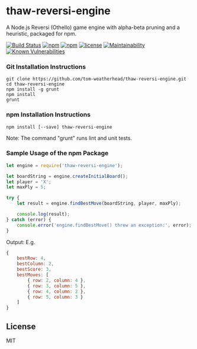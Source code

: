 # thaw-reversi-engine
A Node.js Reversi (Othello) game engine with alpha-beta pruning and a heuristic, packaged for npm.

[![Build Status](https://secure.travis-ci.org/tom-weatherhead/thaw-reversi-engine.svg)](https://travis-ci.org/tom-weatherhead/thaw-reversi-engine)
[![npm](https://img.shields.io/npm/v/thaw-reversi-engine.svg)](https://www.npmjs.com/package/thaw-reversi-engine)
[![npm](https://img.shields.io/npm/dm/thaw-reversi-engine.svg)](https://www.npmjs.com/package/thaw-reversi-engine)
[![license](https://img.shields.io/github/license/mashape/apistatus.svg)](https://github.com/tom-weatherhead/thaw-reversi-engine/blob/master/LICENSE)
[![Maintainability](https://api.codeclimate.com/v1/badges/547c20d9044f10b69c44/maintainability)](https://codeclimate.com/github/tom-weatherhead/thaw-reversi-engine/maintainability)
[![Known Vulnerabilities](https://snyk.io/test/github/tom-weatherhead/thaw-reversi-engine/badge.svg?targetFile=package.json&package-lock.json)](https://snyk.io/test/github/tom-weatherhead/thaw-reversi-engine?targetFile=package.json&package-lock.json)

### Git Installation Instructions

```
git clone https://github.com/tom-weatherhead/thaw-reversi-engine.git
cd thaw-reversi-engine
npm install -g grunt
npm install
grunt
```

### npm Installation Instructions

```
npm install [--save] thaw-reversi-engine
```

Note: The command "grunt" runs lint and unit tests.

### Sample Usage of the npm Package

```js
let engine = require('thaw-reversi-engine');

let boardString = engine.createInitialBoard();
let player = 'X';
let maxPly = 5;

try {
	let result = engine.findBestMove(boardString, player, maxPly);

	console.log(result);
} catch (error) {
	console.error('engine.findBestMove() threw an exception:', error);
}
```

Output: E.g.

```js
{
	bestRow: 4,
	bestColumn: 2,
	bestScore: 3,
	bestMoves: [
		{ row: 2, column: 4 },
		{ row: 3, column: 5 },
		{ row: 4, column: 2 },
		{ row: 5, column: 3 }
	]
}
```

## License
MIT
